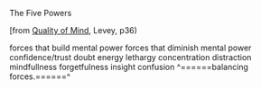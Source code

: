 <div id="wikitext">

The Five Powers

[from [Quality of
Mind](http://www.goodreads.com/book/title/Quality%20of%20Mind), Levey,
p36)

<div class="vspace">

</div>

forces that build mental power
forces that diminish mental power
confidence/trust
doubt
energy
lethargy
concentration
distraction
mindfullness
forgetfulness
insight
confusion
\^======balancing forces.======\^
<div class="vspace">

</div>

<div style="display: none;">

Keep metadata at end of page

Summary:Balancing forces that build and diminish mental power
Parent:Consulting(.<span
class="wikiword">[HomePage](http://wiki.tamouse.org?n=Consulting.HomePage?action=print)</span>)
<span
class="wikiword">[IncludeMe](http://wiki.tamouse.org?n=Consulting.IncludeMe?action=edit)[?](http://wiki.tamouse.org?n=Consulting.IncludeMe?action=edit)</span>:[Consulting.HomePage](http://wiki.tamouse.org?n=Consulting.HomePage?action=print)
Categories:[Articles](http://wiki.tamouse.org?n=Category.Articles) Tags:
mental power

</div>

</div>
